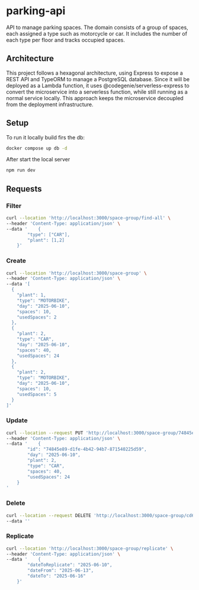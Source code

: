 # parking-api

API to manage parking spaces. The domain consists of a group of spaces, each assigned a type such as motorcycle or car. It includes the number of each type per floor and tracks occupied spaces.

## Architecture

This project follows a hexagonal architecture, using Express to expose a REST API and TypeORM to manage a PostgreSQL database.
Since it will be deployed as a Lambda function, it uses @codegenie/serverless-express to convert the microservice into a serverless function, while still running as a normal service locally.
This approach keeps the microservice decoupled from the deployment infrastructure.

## Setup

To run it locally build firs the db:

```bash
docker compose up db -d
```

After start the local server

```bash
npm run dev
```

## Requests

### Filter
```bash
curl --location 'http://localhost:3000/space-group/find-all' \
--header 'Content-Type: application/json' \
--data '    {
        "type": ["CAR"],
        "plant": [1,2]
    }'
```

### Create
```bash
curl --location 'http://localhost:3000/space-group' \
--header 'Content-Type: application/json' \
--data '[
  {
    "plant": 1,
    "type": "MOTORBIKE",
    "day": "2025-06-10",
    "spaces": 10,
    "usedSpaces": 2
  },
  {
    "plant": 2,
    "type": "CAR",
    "day": "2025-06-10",
    "spaces": 40,
    "usedSpaces": 24
  },
  {
    "plant": 2,
    "type": "MOTORBIKE",
    "day": "2025-06-10",
    "spaces": 10,
    "usedSpaces": 5
  }
]'
```

### Update
```bash
curl --location --request PUT 'http://localhost:3000/space-group/74845e89-d1fe-4b42-94b7-871540225d59' \
--header 'Content-Type: application/json' \
--data '    {
        "id": "74845e89-d1fe-4b42-94b7-871540225d59",
        "day": "2025-06-10",
        "plant": 2,
        "type": "CAR",
        "spaces": 40,
        "usedSpaces": 24
    }
'
```

### Delete
```bash
curl --location --request DELETE 'http://localhost:3000/space-group/cd68ab7b-dc79-49e5-ba1a-884327676877' \
--data ''
```

### Replicate
```bash
curl --location 'http://localhost:3000/space-group/replicate' \
--header 'Content-Type: application/json' \
--data '    {
        "dateToReplicate": "2025-06-10",
        "dateFrom": "2025-06-13",
        "dateTo": "2025-06-16"
    }'
```
